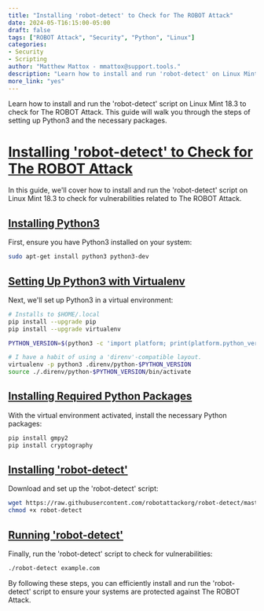 ```yaml
---
title: "Installing 'robot-detect' to Check for The ROBOT Attack"
date: 2024-05-T16:15:00-05:00
draft: false
tags: ["ROBOT Attack", "Security", "Python", "Linux"]
categories:
- Security
- Scripting
author: "Matthew Mattox - mmattox@support.tools."
description: "Learn how to install and run 'robot-detect' on Linux Mint to check for The ROBOT Attack."
more_link: "yes"
---
```


Learn how to install and run the 'robot-detect' script on Linux Mint 18.3 to check for The ROBOT Attack. This guide will walk you through the steps of setting up Python3 and the necessary packages.

<!--more-->

# [Installing 'robot-detect' to Check for The ROBOT Attack](#installing-robot-detect-to-check-for-the-robot-attack)

In this guide, we'll cover how to install and run the 'robot-detect' script on Linux Mint 18.3 to check for vulnerabilities related to The ROBOT Attack.

## [Installing Python3](#installing-python3)

First, ensure you have Python3 installed on your system:

```bash
sudo apt-get install python3 python3-dev
```

## [Setting Up Python3 with Virtualenv](#setting-up-python3-with-virtualenv)

Next, we'll set up Python3 in a virtual environment:

```bash
# Installs to $HOME/.local
pip install --upgrade pip
pip install --upgrade virtualenv

PYTHON_VERSION=$(python3 -c 'import platform; print(platform.python_version())')

# I have a habit of using a 'direnv'-compatible layout.
virtualenv -p python3 .direnv/python-$PYTHON_VERSION
source ./.direnv/python-$PYTHON_VERSION/bin/activate
```

## [Installing Required Python Packages](#installing-required-python-packages)

With the virtual environment activated, install the necessary Python packages:

```bash
pip install gmpy2
pip install cryptography
```

## [Installing 'robot-detect'](#installing-robot-detect)

Download and set up the 'robot-detect' script:

```bash
wget https://raw.githubusercontent.com/robotattackorg/robot-detect/master/robot-detect
chmod +x robot-detect
```

## [Running 'robot-detect'](#running-robot-detect)

Finally, run the 'robot-detect' script to check for vulnerabilities:

```bash
./robot-detect example.com
```

By following these steps, you can efficiently install and run the 'robot-detect' script to ensure your systems are protected against The ROBOT Attack.
